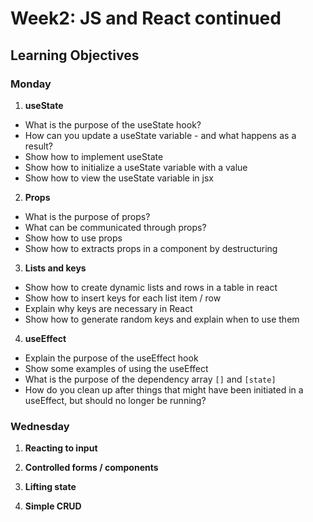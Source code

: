 # Week2: JS and React continued

## Learning Objectives

### Monday

1. **useState**

- What is the purpose of the useState hook?
- How can you update a useState variable - and what happens as a result?
- Show how to implement useState
- Show how to initialize a useState variable with a value
- Show how to view the useState variable in jsx

2. **Props**

- What is the purpose of props?
- What can be communicated through props?
- Show how to use props
- Show how to extracts props in a component by destructuring

3. **Lists and keys**

- Show how to create dynamic lists and rows in a table in react
- Show how to insert keys for each list item / row
- Explain why keys are necessary in React
- Show how to generate random keys and explain when to use them

4. **useEffect**

- Explain the purpose of the useEffect hook
- Show some examples of using the useEffect
- What is the purpose of the dependency array `[]` and `[state]`
- How do you clean up after things that might have been initiated in a useEffect, but should no longer be running?

### Wednesday

1. **Reacting to input**

2. **Controlled forms / components**

3. **Lifting state**

4. **Simple CRUD**
